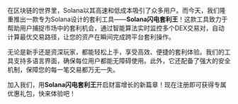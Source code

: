 在区块链的世界里，Solana以其高速和低成本吸引了众多用户。而今天，我们隆重推出一款专为Solana设计的套利工具——**Solana闪电套利王**！这款工具致力于帮助用户捕捉市场中的套利机会，通过智能算法实时监控多个DEX交易对，自动计算最优交易路径，让您的资产在瞬间完成跨平台套利操作。

无论是新手还是资深玩家，都能轻松上手，享受高效、便捷的套利体验。我们的工具支持多语言界面，确保每位用户都能无障碍使用。此外，它还配备了强大的安全机制，保障您的每一笔交易都万无一失。

加入我们，用**Solana闪电套利王**开启财富增长的新篇章！现在注册即可获得专属优惠礼包，快来体验吧！